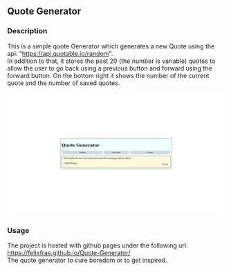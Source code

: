 ## Quote Generator

### Description

This is a simple quote Generator which generates a new Quote using the api: "https://api.quotable.io/random".  
In addition to that, it stores the past 20 (the number is variable) quotes to allow the user to go back using a previous button and forward using the forward button. 
On the bottom right it shows the number of the current quote and the number of saved quotes.

![alt text](/assets/image.png)

### Usage

The project is hosted with github pages under the following url: https://felixfras.github.io/Quote-Generator/  
The quote generator to cure boredom or to get inspired.

